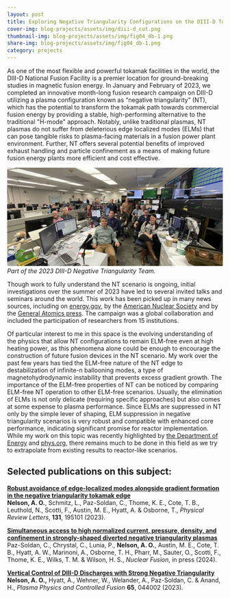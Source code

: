 ```yaml
---
layout: post
title: Exploring Negative Triangularity Configurations on the DIII-D Tokamak
cover-img: blog-projects/assets/img/diii-d_cut.png
thumbnail-img: blog-projects/assets/img/fig04_db-1.png
share-img: blog-projects/assets/img/fig04_db-1.png
category: projects
---
```

 
As one of the most flexible and powerful tokamak facilities in the world, the DIII-D National Fusion Facility is a premier location for ground-breaking studies in magnetic fusion energy. 
In January and February of 2023, we completed an innovative month-long fusion research campaign on DIII-D utilizing a plasma configuration known as “negative triangularity” (NT), which has the potential to transform the tokamak path towards commercial fusion energy by providing a stable, high-performing alternative to the traditional "H-mode" approach. 
Notably, unlike traditional plasmas, NT plasmas do not suffer from deleterious edge localized modes (ELMs) that can pose tangible risks to plasma-facing materials in a fusion power plant environment. 
Further, NT offers several potential benefits of improved exhaust handling and particle confinement as a means of making future fusion energy plants more efficient and cost effective.

![DIII-D NT Team](/blog-projects/assets/img/d3d_nt.jpeg)
*Part of the 2023 DIII-D Negative Triangularity Team.*

Though work to fully understand the NT scenario is ongoing, initial investigations over the summer of 2023 have led to several invited talks and seminars around the world. 
This work has been picked up in many news sources, including on [energy.gov](https://www.energy.gov/science/fes/articles/negative-triangularity-positive-tokamak-fusion-reactors), by the [American Nuclear Society](https://www.ans.org/news/article-4952/equipped-with-armor-tiles-diiid-takes-negative-triangularity-plasma-to-new-highs/) and by the [General Atomics press](https://www.ga.com/diii-d-national-fusion-facility-completes-highest-powered-negative-triangularity-experiments-in-history-of-us-fusion-research-program). 
The campaign was a global collaboration and included the participation of researchers from 15 institutions. 

Of particular interest to me in this space is the evolving understanding of the physics that allow NT configurations to remain ELM-free even at high heating power, as this phenomena alone could be enough to encourage the construction of future fusion devices in the NT scenario. 
My work over the past few years has tied the ELM-free nature of the NT edge to destabilization of infinite-n ballooning modes, a type of magnetohydrodynamic instability that prevents excess gradient growth. 
The importance of the ELM-free properties of NT can be noticed by comparing ELM-free NT operation to other ELM-free scenarios. 
Usually, the elimination of ELMs is not only delicate (requiring specific approaches) but also comes at some expense to plasma performance. 
Since ELMs are suppressed in NT only by the simple lever of shaping, ELM suppression in negative triangularity scenarios is very robust and compatible with enhanced core performance, indicating significant promise for reactor implementation. 
While my work on this topic was recently highlighted by [the Department of Energy](https://www.energy.gov/science/fes/articles/inverting-fusion-plasmas-improves-performance) and [phys.org](https://phys.org/news/2024-03-inverting-fusion-plasmas.html), there remains much to be done in this field as we try to extrapolate from existing results to reactor-like scenarios. 

## Selected publications on this subject:

**[Robust avoidance of edge-localized modes alongside gradient formation in the negative triangularity tokamak edge](https://doi.org/10.1103/PhysRevLett.131.195101)** <br />
**Nelson, A. O.**, Schmitz, L., Paz-Soldan, C., Thome, K. E., Cote, T. B., Leuthold, N., Scotti, F., Austin, M. E., Hyatt, A. & Osborne, T., _Physical Review Letters_, **131**, 195101 (2023).

**[Simultaneous access to high normalized current, pressure, density, and confinement in strongly-shaped diverted negative triangularity plasmas](https://iopscience.iop.org/article/10.1088/1741-4326/ad69a4)**<br />
Paz-Soldan, C., Chrystal, C., Lunia, P., **Nelson, A. O.**, Austin, M. E., Cote, T. B., Hyatt, A. W., Marinoni, A., Osborne, T. H., Pharr, M., Sauter, O., Scotti, F., Thome, K. E., Wilks, T. M. & Wilson, H. S., _Nuclear Fusion_, in press (2024).

**[Vertical Control of DIII-D Discharges with Strong Negative Triangularity](https://doi.org/10.1088/1361-6587/acbe65)** <br />
**Nelson, A. O.,** Hyatt, A., Wehner, W., Welander, A., Paz-Soldan, C. & Anand, H., _Plasma Physics and Controlled Fusion_ **65**, 044002 (2023).

